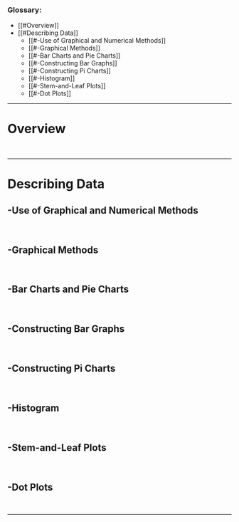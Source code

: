 ### Glossary:
- [[#Overview]]
- [[#Describing Data]]
	- [[#-Use of Graphical and Numerical Methods]]
	- [[#-Graphical Methods]]
	- [[#-Bar Charts and Pie Charts]]
	- [[#-Constructing Bar Graphs]]
	- [[#-Constructing Pi Charts]]
	- [[#-Histogram]]
	- [[#-Stem-and-Leaf Plots]]
	- [[#-Dot Plots]]
$\quad$
---
# Overview

$\quad$

---
# Describing Data
 
## -Use of Graphical and Numerical Methods
$\quad$
 
## -Graphical Methods
$\quad$
 
## -Bar Charts and Pie Charts
$\quad$
 
## -Constructing Bar Graphs
$\quad$
 
## -Constructing Pi Charts
$\quad$
 
## -Histogram
$\quad$
 
## -Stem-and-Leaf Plots
$\quad$
 
## -Dot Plots
$\quad$

---